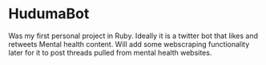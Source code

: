 # HudumaBot
Was my first personal project in Ruby. 
Ideally it is a twitter bot that likes and retweets Mental health content. 
Will add some webscraping functionality later for it to post threads pulled from mental health websites.

